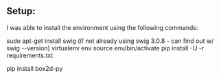 ## Setup:  
I was able to install the environment using the following commands:

sudo apt-get install swig (if not already using swig 3.0.8 - can find out w/ swig --version)
virtualenv env
source env/bin/activate
pip install -U -r requirements.txt

pip install box2d-py


